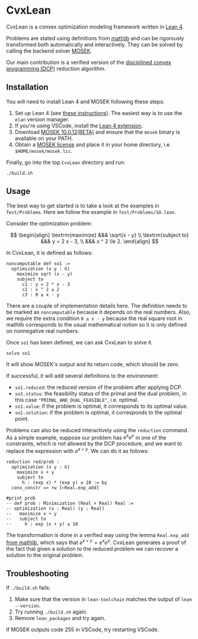 # CvxLean

CvxLean is a convex optimization modeling framework written in [Lean 4](https://leanprover.github.io/lean4/doc/).

Problems are stated using definitions from [mathlib](https://github.com/leanprover-community/mathlib) and can be rigorously transformed both automatically and interactively. They can be solved by calling the backend solver [MOSEK](https://www.mosek.com/).

Our main contribution is a verified version of the [disciplined convex programming (DCP)](https://web.stanford.edu/~boyd/papers/disc_cvx_prog.html) reduction algorithm.

## Installation

You will need to install Lean 4 and MOSEK following these steps:
1. Set up Lean 4 (see [these instructions](https://leanprover.github.io/lean4/doc/setup.html)). The easiest way is to use the `elan` version manager. 
2. If you're using VSCode, install the [Lean 4 extension](https://marketplace.visualstudio.com/items?itemName=leanprover.lean4).
3. Download [MOSEK 10.0.12(BETA)](https://www.mosek.com/downloads/10.0.12/) and ensure that the `mosek` binary is available on your PATH. 
4. Obtain a [MOSEK license](https://www.mosek.com/license/request/?i=trl) and place it in your home directory, i.e. `$HOME/mosek/mosek.lic`.

Finally, go into the top `CvxLean` directory and run:

```
./build.sh
```

## Usage

The best way to get started is to take a look at the examples in `Test/Problems`. Here we follow the example in `Test/Problems/SO.lean`.

Consider the optimization problem:

$$
\begin{align}
\textrm{maximize}   &&& \sqrt{x - y} \\
\textrm{subject to} &&& y = 2 x - 3, \\
                    &&& x ^ 2 \le 2.
\end{align}
$$

In CvxLean, it is defined as follows:

```lean
noncomputable def so1 :=
  optimization (x y : ℝ)
    maximize sqrt (x - y)
    subject to
      c1 : y = 2 * x - 3
      c2 : x ^ 2 ≤ 2
      c3 : 0 ≤ x - y
```
There are a couple of implementation details here. The definition needs to be marked as `noncomputable` because it depends on the real numbers. Also, we require the extra condition `0 ≤ x - y` because the real square root in mathlib corresponds to the usual mathematical notion so it is only defined on nonnegative real numbers.

Once `so1` has been defined, we can ask CvxLean to solve it.

```lean
solve so1 
```

It will show MOSEK's output and its return code, which should be zero.

If successful, it will add several definitions to the environment:
* `so1.reduced`: the reduced version of the problem after applying DCP.
* `so1.status`: the feasibility status of the primal and the dual problem, in this case `"PRIMAL_AND_DUAL_FEASIBLE"`, i.e. optimal.
* `so1.value`: if the problem is optimal, it corresponds to its optimal value.
* `so1.solution`: if the problem is optimal, it corresponds to the optimal point.

Problems can also be reduced interactively using the `reduction` command. As a simple example, suppose our problem has $e^x e^y$ in one of the constraints, which is not allowed by the DCP procedure, and we want to replace the expression with $e^{x+y}$. We can do it as follows:
```lean
reduction red/prob :
  optimization (x y : ℝ)
    maximize x + y
    subject to
      h : (exp x) * (exp y) ≤ 10 := by
  conv_constr => rw [←Real.exp_add]

#print prob
-- def prob : Minimization (Real × Real) Real :=
-- optimization (x : Real) (y : Real) 
--   maximize x + y
--   subject to
--     h : exp (x + y) ≤ 10
```
The transformation is done in a verified way using the lemma `Real.exp_add` [from mathlib](https://github.com/leanprover-community/mathlib/blob/master/src/data/complex/exponential.lean#L408), which says that $e^{x+y} = e^x e^y$. CvxLean generates a proof of the fact that given a solution to the reduced problem we can recover a solution to the original problem.

## Troubleshooting

If `./build.sh` fails:
1. Make sure that the version in `lean-toolchain` matches the output of `lean --version`.
2. Try running `./build.sh` again.
3. Remove `lean_packages` and try again.

If MOSEK outputs code 255 in VSCode, try restarting VSCode.
